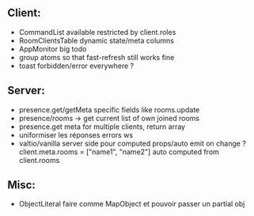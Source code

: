 ## Client:

-   CommandList available restricted by client.roles
-   RoomClientsTable dynamic state/meta columns
-   AppMonitor big todo
-   group atoms so that fast-refresh still works fine
-   toast forbidden/error everywhere ?

## Server:

-   presence.get/getMeta specific fields like rooms.update
-   presence/rooms -> get current list of own joined rooms
-   presence.get meta for multiple clients, return array
-   uniformiser les réponses errors ws
-   valtio/vanilla server side pour computed props/auto emit on change ? client.meta.rooms = ["name1", "name2"] auto computed from client.rooms

## Misc:

-   ObjectLiteral faire comme MapObject et pouvoir passer un partial obj

